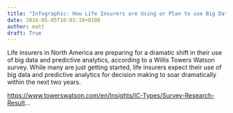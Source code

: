 ```yaml
---
title: "Infographic: How Life Insurers are Using or Plan to use Big Data and Predictive Analytics"
date: 2016-05-05T16:01:19+0100
author: matt
draft: True
---
```

Life insurers in North America are preparing for a dramatic shift in their use of big data and predictive analytics, according to a Willis Towers Watson survey. While many are just getting started, life insurers expect their use of big data and predictive analytics for decision making to soar dramatically within the next two years.

https://www.towerswatson.com/en/Insights/IC-Types/Survey-Research-Result...
